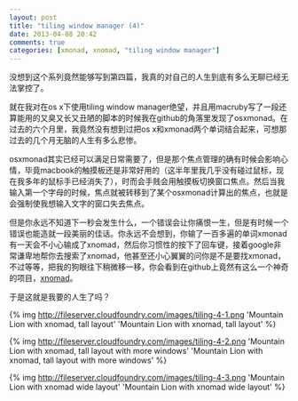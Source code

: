 ```yaml
---
layout: post
title: "tiling window manager (4)"
date: 2013-04-08 20:42
comments: true
categories: [xmonad, xnomad, "tiling window manager"]
---
```


<div class='begin-indent2em' filter='p:not(:has(a.fancybox :first-child))'></div>

没想到这个系列竟然能够写到第四篇，我真的对自己的人生到底有多么无聊已经无法掌控了。

就在我对在os x下使用tiling window manager绝望，并且用macruby写了一段还算能用的又臭又长又丑陋的脚本的时候我在github的角落里发现了osxmonad。在过去的六个月里，我竟然没有想到过把os x和xmonad两个单词结合起来，可想那过去的几个月无脑的人生有多么悲惨。

osxmonad其实已经可以满足日常需要了，但是那个焦点管理的确有时候会影响心情，毕竟macbook的触摸板还是非常好用的（这半年里我几乎没有碰过鼠标，现在我多年的鼠标手已经消失了），时而会手贱会用触摸板切换窗口焦点。然后当我输入第一个字母的时候，焦点就被转移到了某个osxmonad计算出的焦点，也就是会强制使我想输入文字的窗口失去焦点。

但是你永远不知道下一秒会发生什么，一个错误会让你痛恨一生，但是有时候一个错误也能造就一段美丽的佳话。你永远不会想到，你输了一百多遍的单词xmonad有一天会不小心输成了xnomad，然后你习惯性的按下了回车键，接着google非常谦卑地帮你去搜索了xnomad，他甚至还小心翼翼的问你是不是要找xmonad，不过等等，把我的狗眼往下稍微移一移，你会看到在github上竟然有这么一个神奇的项目，[xnomad](https://github.com/fjolnir/xnomad)。

于是这就是我要的人生了吗？

{% img http://fileserver.cloudfoundry.com/images/tiling-4-1.png 'Mountain Lion with xnomad, tall layout' 'Mountain Lion with xnomad, tall layout' %}

{% img http://fileserver.cloudfoundry.com/images/tiling-4-2.png 'Mountain Lion with xnomad, tall layout with more windows' 'Mountain Lion with xnomad, tall layout with more windows' %}

{% img http://fileserver.cloudfoundry.com/images/tiling-4-3.png 'Mountain Lion with xnomad wide layout' 'Mountain Lion with xnomad wide layout' %}

